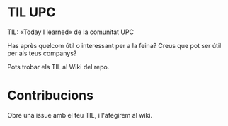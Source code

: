 # TIL UPC
TIL: «Today I learned» de la comunitat UPC

Has après quelcom útil o interessant per a la feina? Creus que pot ser útil per als teus companys?

Pots trobar els TIL al Wiki del repo.

# Contribucions

Obre una issue amb el teu TIL, i l'afegirem al wiki.
